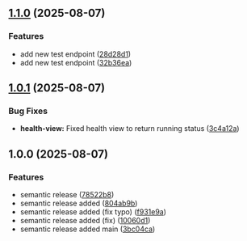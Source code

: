 ## [1.1.0](https://github.com/Vadym11/DevOpsProject2025/compare/v1.0.1...v1.1.0) (2025-08-07)

### Features

* add new test endpoint ([28d28d1](https://github.com/Vadym11/DevOpsProject2025/commit/28d28d1681d335f3f837c0468ca6e062a648d880))
* add new test endpoint  ([32b36ea](https://github.com/Vadym11/DevOpsProject2025/commit/32b36eab474c1c105695870954871e4b3acf6df1))

## [1.0.1](https://github.com/Vadym11/DevOpsProject2025/compare/v1.0.0...v1.0.1) (2025-08-07)

### Bug Fixes

* **health-view:** Fixed health view to return running status ([3c4a12a](https://github.com/Vadym11/DevOpsProject2025/commit/3c4a12a01805cea6643978fff7c549b6575874c3))

## 1.0.0 (2025-08-07)

### Features

* semantic release ([78522b8](https://github.com/Vadym11/DevOpsProject2025/commit/78522b8fecc6cd65f81195520c2c624f9db2c4eb))
* semantic release added ([804ab9b](https://github.com/Vadym11/DevOpsProject2025/commit/804ab9b4e108e122e635a74f92d06ac0c11a914a))
* semantic release added (fix typo) ([f931e9a](https://github.com/Vadym11/DevOpsProject2025/commit/f931e9ac72544f4ca0e8a74fa53b5cba1d69c352))
* semantic release added (fix) ([10060d1](https://github.com/Vadym11/DevOpsProject2025/commit/10060d1b11b28c1906c754c569d2442584a2d420))
* semantic release added main ([3bc04ca](https://github.com/Vadym11/DevOpsProject2025/commit/3bc04ca2e495719677cf7481f137a118671c6de6))
